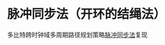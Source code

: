 # 脉冲同步法（开环的结绳法）
多比特跨时钟域多周期路径规划策略[脉冲同步法](https://guttatus.github.io/post/cdc-2/#%E8%84%89%E5%86%B2%E5%90%8C%E6%AD%A5%E6%B3%95%E5%BC%80%E7%8E%AF%E7%9A%84%E7%BB%93%E7%BB%B3%E6%B3%95)复现
